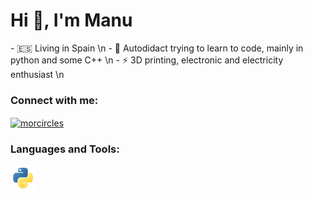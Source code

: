 <h1 align="left">Hi 👋, I'm Manu</h1>
- 🇪🇸 Living in Spain \n
- 🌱 Autodidact trying to learn to code, mainly in python and some C++ \n
- ⚡ 3D printing, electronic and electricity enthusiast \n

<h3 align="left">Connect with me:</h3>
<p align="left">
<a href="https://instagram.com/morcircles" target="blank"><img align="center" src="https://raw.githubusercontent.com/rahuldkjain/github-profile-readme-generator/master/src/images/icons/Social/instagram.svg" alt="morcircles" height="30" width="40" /></a>
</p>

<h3 align="left">Languages and Tools:</h3>
<p align="left"> <a href="https://www.python.org" target="_blank" rel="noreferrer"> <img src="https://raw.githubusercontent.com/devicons/devicon/master/icons/python/python-original.svg" alt="python" width="40" height="40"/> </a> </p>
